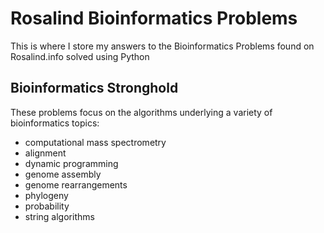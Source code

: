# Rosalind Bioinformatics Problems

This is where I store my answers to the Bioinformatics Problems found on Rosalind.info solved using Python

## Bioinformatics Stronghold
These problems focus on the algorithms underlying a variety of bioinformatics topics:
- computational mass spectrometry
- alignment 
- dynamic programming
- genome assembly
- genome rearrangements
- phylogeny
- probability
- string algorithms
